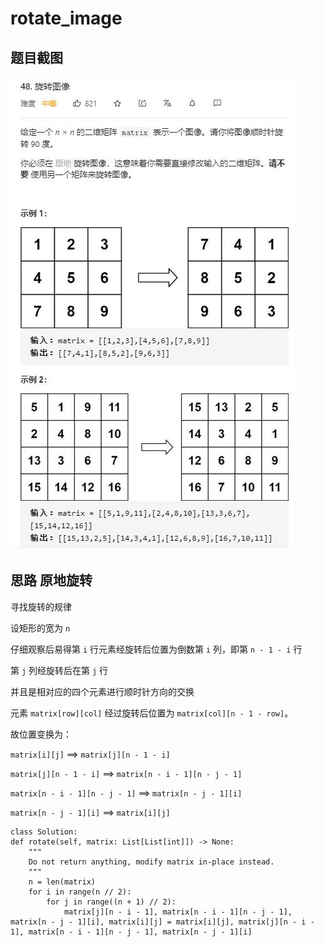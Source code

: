 # rotate_image

## 题目截图
 ![](rotate_image.jpg)

## 思路 原地旋转

寻找旋转的规律

设矩形的宽为 `n` 

仔细观察后易得第 `i` 行元素经旋转后位置为倒数第 `i` 列，即第 `n - 1 - i` 行

第 `j` 列经旋转后在第 `j` 行

并且是相对应的四个元素进行顺时针方向的交换

元素 `matrix[row][col]` 经过旋转后位置为 `matrix[col][n - 1 - row]`。

故位置变换为：

`matrix[i][j]` ==> `matrix[j][n - 1 - i]`

`matrix[j][n - 1 - i]` ==> `matrix[n - i - 1][n - j - 1]`

`matrix[n - i - 1][n - j - 1]` ==> `matrix[n - j - 1][i]`

`matrix[n - j - 1][i]` ==> `matrix[i][j]`





    class Solution:
    def rotate(self, matrix: List[List[int]]) -> None:
        """
        Do not return anything, modify matrix in-place instead.
        """
        n = len(matrix)
        for i in range(n // 2):
            for j in range((n + 1) // 2):
                matrix[j][n - i - 1], matrix[n - i - 1][n - j - 1], matrix[n - j - 1][i], matrix[i][j] = matrix[i][j], matrix[j][n - i - 1], matrix[n - i - 1][n - j - 1], matrix[n - j - 1][i]
